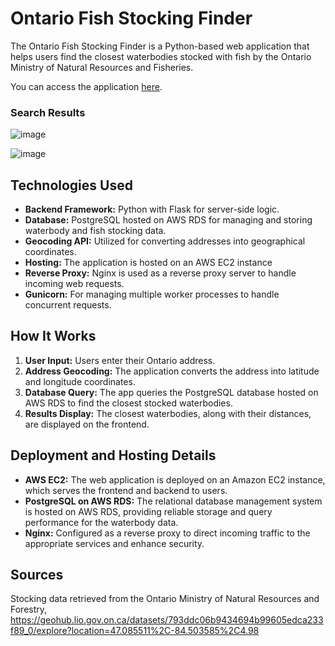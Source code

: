 # Ontario Fish Stocking Finder

The Ontario Fish Stocking Finder is a Python-based web application that helps users find the closest waterbodies stocked with fish by the Ontario Ministry of Natural Resources and Fisheries. 

You can access the application [here](https://3.17.178.206/).


### Search Results

![image](https://github.com/user-attachments/assets/734a77a7-0882-49a5-a173-060b919471f5)

![image](https://github.com/user-attachments/assets/9082880e-3cb6-42a5-a6ff-bdbb362f3948)


## Technologies Used

- **Backend Framework:** Python with Flask for server-side logic.
- **Database:** PostgreSQL hosted on AWS RDS for managing and storing waterbody and fish stocking data.
- **Geocoding API:** Utilized for converting addresses into geographical coordinates.
- **Hosting:** The application is hosted on an AWS EC2 instance
- **Reverse Proxy:** Nginx is used as a reverse proxy server to handle incoming web requests.
- **Gunicorn:** For managing multiple worker processes to handle concurrent requests.

## How It Works

1. **User Input:** Users enter their Ontario address.
2. **Address Geocoding:** The application converts the address into latitude and longitude coordinates.
3. **Database Query:** The app queries the PostgreSQL database hosted on AWS RDS to find the closest stocked waterbodies.
4. **Results Display:** The closest waterbodies, along with their distances, are displayed on the frontend.

## Deployment and Hosting Details

- **AWS EC2:** The web application is deployed on an Amazon EC2 instance, which serves the frontend and backend to users.
- **PostgreSQL on AWS RDS:** The relational database management system is hosted on AWS RDS, providing reliable storage and query performance for the waterbody data.
- **Nginx:** Configured as a reverse proxy to direct incoming traffic to the appropriate services and enhance security.

## Sources
Stocking data retrieved from the Ontario Ministry of Natural Resources and Forestry, https://geohub.lio.gov.on.ca/datasets/793ddc06b9434694b99605edca233f89_0/explore?location=47.085511%2C-84.503585%2C4.98


